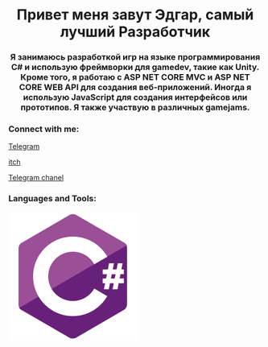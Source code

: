 <h1 align="center">Привет меня завут Эдгар, самый лучший Разработчик</h1>
<h3 align="center">Я занимаюсь разработкой игр на языке программирования C# и использую фреймворки для gamedev, такие как Unity. Кроме того, я работаю с ASP NET CORE MVC и ASP NET CORE WEB API для создания веб-приложений. Иногда я использую JavaScript для создания интерфейсов или прототипов. Я также участвую в различных gamejams.</h3>


<h3 align="left">Connect with me:</h3>
<a href="https://t.me/loveGellyanumberone">Telegram</a>
<p align="left">
 <a href="https://edankr-yzo.itch.io">itch</a>
 <p align="left">
 <a href="https://t.me/edankryzo">Telegram chanel</a>
</p>

<h3 align="left">Languages and Tools:</h3>
 <img class="ml-4 w-8 h-8 sm:w-10 sm:h-10" src="https://raw.githubusercontent.com/devicons/devicon/master/icons/csharp/csharp-original.svg" alt="csharp">




